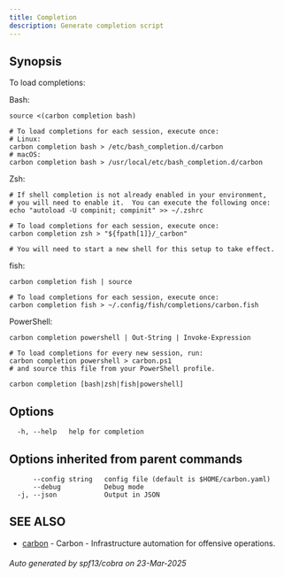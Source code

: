 ```yaml
---
title: Completion
description: Generate completion script
---
```


## Synopsis

To load completions:

Bash:

	source <(carbon completion bash)
	
	# To load completions for each session, execute once:
	# Linux:
	carbon completion bash > /etc/bash_completion.d/carbon
	# macOS:
	carbon completion bash > /usr/local/etc/bash_completion.d/carbon

Zsh:

	# If shell completion is not already enabled in your environment,
	# you will need to enable it.  You can execute the following once:
	echo "autoload -U compinit; compinit" >> ~/.zshrc

	# To load completions for each session, execute once:
	carbon completion zsh > "${fpath[1]}/_carbon"

	# You will need to start a new shell for this setup to take effect.

fish:

	carbon completion fish | source
	
	# To load completions for each session, execute once:
	carbon completion fish > ~/.config/fish/completions/carbon.fish

PowerShell:

	carbon completion powershell | Out-String | Invoke-Expression
	
	# To load completions for every new session, run:
	carbon completion powershell > carbon.ps1
	# and source this file from your PowerShell profile.


```
carbon completion [bash|zsh|fish|powershell]
```

## Options

```
  -h, --help   help for completion
```

## Options inherited from parent commands

```
      --config string   config file (default is $HOME/carbon.yaml)
      --debug           Debug mode
  -j, --json            Output in JSON
```

## SEE ALSO

* [carbon](_index.md)	 - Carbon - Infrastructure automation for offensive operations.

###### Auto generated by spf13/cobra on 23-Mar-2025
